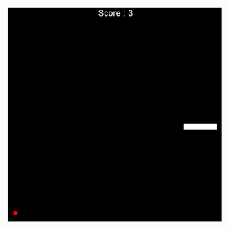 <br><img src="https://raw.githubusercontent.com/Glitchier/Python-Programs-Intermediate/main/Day%206%20-%20Snake%20Game/Screenshot/Screenshot.png"><br>
